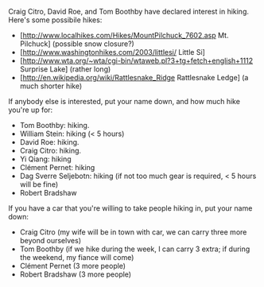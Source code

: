 Craig Citro, David Roe, and Tom Boothby have declared interest in hiking.  Here's some possibile hikes:

 *  [http://www.localhikes.com/Hikes/MountPilchuck_7602.asp  Mt. Pilchuck] (possible snow closure?)
 *  [http://www.washingtonhikes.com/2003/littlesi/  Little Si]
 *  [http://www.wta.org/~wta/cgi-bin/wtaweb.pl?3+tg+fetch+english+1112 Surprise Lake] (rather long)
 *  [http://en.wikipedia.org/wiki/Rattlesnake_Ridge Rattlesnake Ledge] (a much shorter hike)

If anybody else is interested, put your name down, and how much hike you're up for:

 * Tom Boothby: hiking.
 * William Stein: hiking  (< 5 hours)
 * David Roe: hiking.
 * Craig Citro: hiking. 
 * Yi Qiang: hiking 
 * Clément Pernet: hiking
 * Dag Sverre Seljebotn: hiking (if not too much gear is required, < 5 hours will be fine)
 * Robert Bradshaw

If you have a car that you're willing to take people hiking in, put your name down:

 * Craig Citro (my wife will be in town with car, we can carry three more beyond ourselves)
 * Tom Boothby (if we hike during the week, I can carry 3 extra; if during the weekend, my fiance will come)
 * Clément Pernet (3 more people)
 * Robert Bradshaw (3 more people)
